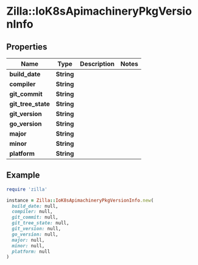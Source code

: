 # Zilla::IoK8sApimachineryPkgVersionInfo

## Properties

| Name | Type | Description | Notes |
| ---- | ---- | ----------- | ----- |
| **build_date** | **String** |  |  |
| **compiler** | **String** |  |  |
| **git_commit** | **String** |  |  |
| **git_tree_state** | **String** |  |  |
| **git_version** | **String** |  |  |
| **go_version** | **String** |  |  |
| **major** | **String** |  |  |
| **minor** | **String** |  |  |
| **platform** | **String** |  |  |

## Example

```ruby
require 'zilla'

instance = Zilla::IoK8sApimachineryPkgVersionInfo.new(
  build_date: null,
  compiler: null,
  git_commit: null,
  git_tree_state: null,
  git_version: null,
  go_version: null,
  major: null,
  minor: null,
  platform: null
)
```

